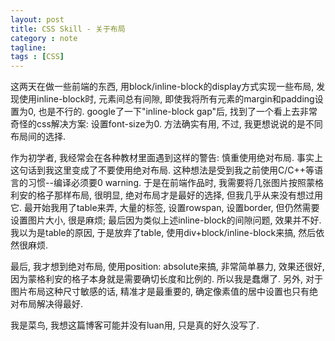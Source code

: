 ```yaml
---
layout: post
title: CSS Skill - 关于布局
category : note
tagline: 
tags : [CSS]
---
```


这两天在做一些前端的东西, 用block/inline-block的display方式实现一些布局, 发现使用inline-block时, 元素间总有间隙, 即使我将所有元素的margin和padding设置为0, 也是不行的.
google了一下"inline-block gap"后, 找到了一个看上去非常奇怪的css解决方案: 设置font-size为0. 方法确实有用, 不过, 我更想说说的是不同布局间的选择.

作为初学者, 我经常会在各种教材里面遇到这样的警告: 慎重使用绝对布局. 事实上这句话到我这里变成了不要使用绝对布局. 这种想法是受到我之前使用C/C++等语言的习惯--编译必须要0
warning. 于是在前端作品时, 我需要将几张图片按照蒙格利安的格子那样布局, 很明显, 绝对布局才是最好的选择, 但我几乎从来没有想过用它. 最开始我用了table来弄, 大量的标签, 设置rowspan, 设置border, 但仍然需要设置图片大小, 很是麻烦; 最后因为类似上述inline-block的间隙问题, 效果并不好. 我以为是table的原因, 于是放弃了table, 使用div+block/inline-block来搞, 然后依然很麻烦.

最后, 我才想到绝对布局, 使用position: absolute来搞, 非常简单暴力, 效果还很好, 因为蒙格利安的格子本身就是需要确切长度和比例的. 所以我是蠢爆了. 另外, 对于图片布局这种尺寸敏感的话, 精准才是最重要的, 确定像素值的居中设置也只有绝对布局解决得最好.

我是菜鸟, 我想这篇博客可能并没有luan用, 只是真的好久没写了.